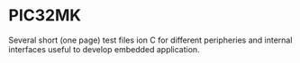 # PIC32MK
Several short (one page) test files ion C for different peripheries and internal interfaces useful to develop embedded application.
